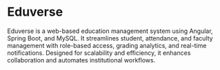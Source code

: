 # Eduverse
Eduverse is a web-based education management system using Angular, Spring Boot, and MySQL. It streamlines student, attendance, and faculty management with role-based access, grading analytics, and real-time notifications. Designed for scalability and efficiency, it enhances collaboration and automates institutional workflows.
